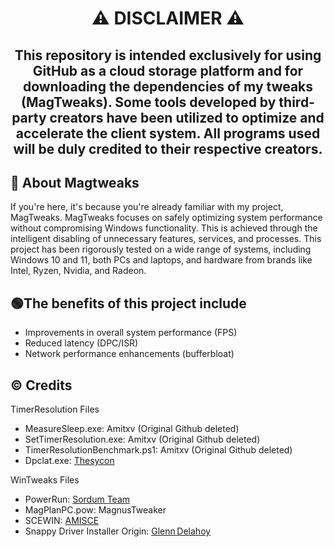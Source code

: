<h1 align="center"> ⚠ DISCLAIMER ⚠ </h1>
<h2 align="center"> This repository is intended exclusively for using GitHub as a cloud storage platform and for downloading the dependencies of my tweaks (MagTweaks). Some tools developed by third-party creators have been utilized to optimize and accelerate the client system. All programs used will be duly credited to their respective creators. </h1>

## 🔴 About Magtweaks
If you're here, it's because you're already familiar with my project, MagTweaks.
MagTweaks focuses on safely optimizing system performance without compromising Windows functionality. This is achieved through the intelligent disabling of unnecessary features, services, and processes.
This project has been rigorously tested on a wide range of systems, including Windows 10 and 11, both PCs and laptops, and hardware from brands like Intel, Ryzen, Nvidia, and Radeon.

## 🟢The benefits of this project include
- Improvements in overall system performance (FPS)
- Reduced latency (DPC/ISR)
- Network performance enhancements (bufferbloat)

## ©️ Credits
TimerResolution Files
- MeasureSleep.exe: Amitxv (Original Github deleted)
- SetTimerResolution.exe: Amitxv (Original Github deleted)
- TimerResolutionBenchmark.ps1: Amitxv (Original Github deleted)
- Dpclat.exe: [Thesycon](https://www.thesycon.de/eng/home.shtml)

WinTweaks Files
- PowerRun: [Sordum Team](https://www.sordum.org/)
- MagPlanPC.pow: MagnusTweaker
- SCEWIN: [AMISCE](https://github.com/ab3lkaizen/SCEHUB)
- Snappy Driver Installer Origin: [Glenn Delahoy](https://www.glenn.delahoy.com/snappy-driver-installer-origin)
